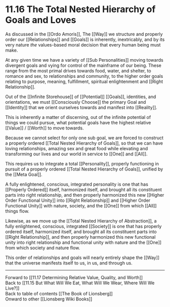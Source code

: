 # 11.16 The Total Nested Hierarchy of Goals and Loves

As discussed in the [[Ordo Amoris]], The [[Way]] we structure and properly order our [[Relationships]] and [[Goals]] is inherently, inextricably, and by its very nature *the* values-based moral decision that every human being must make.

At any given time we have a variety of [[Sub Personalities]] moving towards divergent goals and vying for control of the mainframe of our being. These range from the most primal drives towards food, water, and shelter, to romance and sex, to relationships and community, to the higher order goals relating to purpose, meaning, fulfillment, spiritual enlightenment and [[Right Relationship]].

Out of the [[Infinite Storehouse]] of [[Potential]] [[Goals]], identities, and orientations, we must [[Consciously Choose]] the primary Goal and [[Identity]] that we orient ourselves towards and manifest into [[Reality]].

This is inherently a matter of discerning, out of the infinite potential of things we could pursue, what potential goals have the highest relative [[Value]] / [[Worth]] to move towards.

Because we cannot select for only one sub goal, we are forced to construct a properly ordered [[Total Nested Hierarchy of Goals]], so that we can have loving relationships, amazing sex and great food while elevating and transforming our lives and our world in service to [[One]] and [[All]]. 

This requires us to integrate a total [[Personality]], properly functioning in pursuit of a properly ordered [[Total Nested Hierarchy of Goals]], unified by the [[Meta Goal]]. 

A fully enlightened, conscious, integrated personality is one that has [[Properly Ordered]] itself, harmonized itself, and brought all its constituent parts into right relationship, and then properly harmonized this new [[Higher Order Functional Unity]] into [[Right Relationship]] and [[Higher Order Functional Unity]] with nature, society, and the [[One]] from which [[All]] things flow.

Likewise, as we move up the [[Total Nested Hierarchy of Abstraction]], a fully enlightened, conscious, integrated [[Society]] is one that has properly ordered itself, harmonized itself, and brought all its constituent parts into [[Right Relationship]], and then properly harmonized this new functional unity into right relationship and functional unity with nature and the [[One]] from which society and nature flow.

This order of relationships and goals will nearly entirely shape the [[Way]] that the universe manifests itself to us, in us, and through us.

___

Forward to [[11.17 Determining Relative Value, Quality, and Worth]]  
Back to [[11.15 But What Will We Eat, What Will We Wear, Where Will We Live?]]  
Back to table of contents [[The Book of Lionsberg]]  
Onward to other [[Lionsberg Wiki Books]]  
